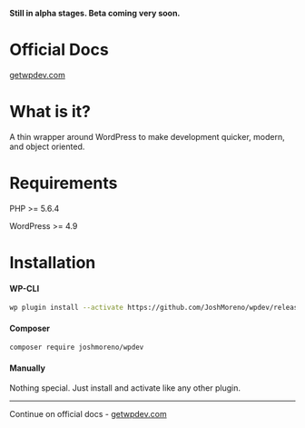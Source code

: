 **Still in alpha stages. Beta coming very soon.**

# Official Docs
[getwpdev.com](https://getwpdev.com)

# What is it?
A thin wrapper around WordPress to make development quicker, modern, and object oriented.

# Requirements
PHP >= 5.6.4

WordPress >= 4.9

# Installation  
#### WP-CLI
```bash
wp plugin install --activate https://github.com/JoshMoreno/wpdev/releases/download/v2.0.0-alpha/wpdev.zip
```
#### Composer
```bash
composer require joshmoreno/wpdev
```

#### Manually
Nothing special. Just install and activate like any other plugin.

----

Continue on official docs - [getwpdev.com](https://getwpdev.com)